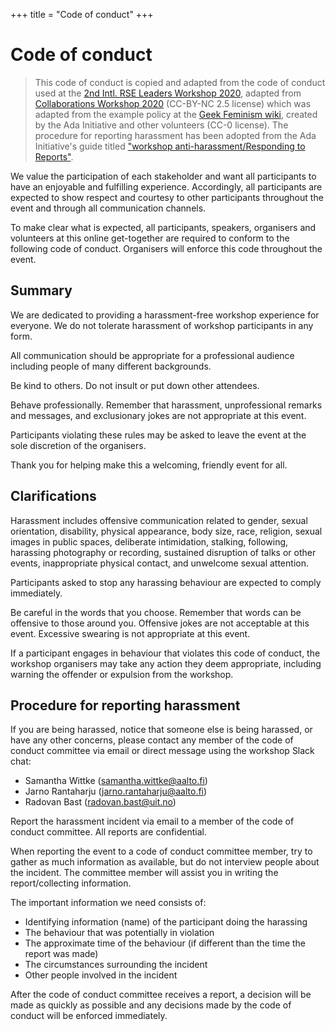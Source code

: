 +++
title = "Code of conduct"
+++

# Code of conduct

> This code of conduct is copied and adapted from the code of conduct used at the
> [2nd Intl. RSE Leaders Workshop 2020](https://researchsoftware.org/2020-workshop/code-of-conduct.html), adapted from
> [Collaborations Workshop 2020](https://www.software.ac.uk/cw20/code-conduct)
> (CC-BY-NC 2.5 license) which was adapted from the example policy at the
> [Geek Feminism wiki](https://geekfeminism.wikia.org/wiki/Conference_anti-harassment/Policy),
> created by the Ada Initiative and other volunteers (CC-0 license).
> The procedure for reporting harassment has been adopted from the Ada Initiative's guide titled
> ["workshop anti-harassment/Responding to Reports"](http://geekfeminism.wikia.com/wiki/Conference_anti-harassment/Responding_to_reports).

We value the participation of each stakeholder and want all participants to
have an enjoyable and fulfilling experience. Accordingly, all participants are
expected to show respect and courtesy to other participants throughout the
event and through all communication channels.

To make clear what is expected, all participants, speakers, organisers and
volunteers at this online get-together are required to conform to
the following code of conduct. Organisers will enforce this code throughout the
event.


## Summary

We are dedicated to providing a harassment-free workshop experience for
everyone. We do not tolerate harassment of workshop participants in any form.

All communication should be appropriate for a professional audience including
people of many different backgrounds.

Be kind to others. Do not insult or put down other attendees.

Behave professionally. Remember that harassment, unprofessional remarks and
messages, and exclusionary jokes are not appropriate at this event.

Participants violating these rules may be asked to leave the event
at the sole discretion of the organisers.

Thank you for helping make this a welcoming, friendly event for all.


## Clarifications

Harassment includes offensive communication related to gender, sexual
orientation, disability, physical appearance, body size, race, religion, sexual
images in public spaces, deliberate intimidation, stalking, following,
harassing photography or recording, sustained disruption of talks or other
events, inappropriate physical contact, and unwelcome sexual attention.

Participants asked to stop any harassing behaviour are expected to comply
immediately.

Be careful in the words that you choose. Remember that words can be offensive
to those around you. Offensive jokes are not acceptable at this event.
Excessive swearing is not appropriate at this event.

If a participant engages in behaviour that violates this code of conduct, the
workshop organisers may take any action they deem appropriate, including
warning the offender or expulsion from the workshop.


## Procedure for reporting harassment

If you are being harassed, notice that someone else is being harassed, or have
any other concerns, please contact any member of the code of conduct committee
via email or direct message using the workshop Slack chat:

- Samantha Wittke (samantha.wittke@aalto.fi)
- Jarno Rantaharju (jarno.rantaharju@aalto.fi)
- Radovan Bast (radovan.bast@uit.no)

Report the harassment incident via email to a member of the code of conduct
committee. All reports are confidential.

When reporting the event to a code of conduct committee member, try to gather
as much information as available, but do not interview people about the
incident. The committee member will assist you in writing the report/collecting
information.

The important information we need consists of:
- Identifying information (name) of the participant doing the harassing
- The behaviour that was potentially in violation
- The approximate time of the behaviour (if different than the time the report was made)
- The circumstances surrounding the incident
- Other people involved in the incident

After the code of conduct committee receives a report, a decision will be made
as quickly as possible and any decisions made by the code of conduct will be
enforced immediately.
